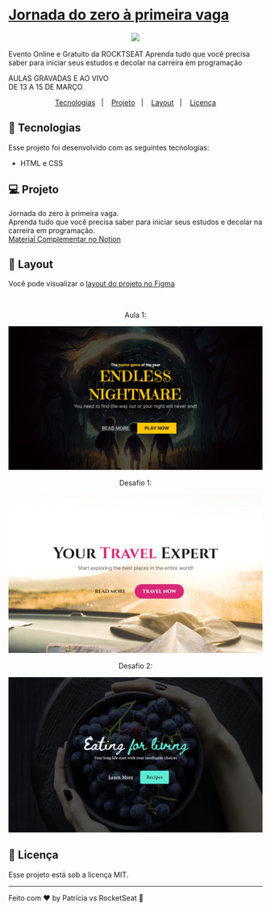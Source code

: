 # [Jornada do zero à primeira vaga](https://app.rocketseat.com.br/jornada-primeira-vaga)  
<p align="center">
    <img src="assets/Wallpapers.png" >  
</p>
Evento Online e Gratuito da ROCKTSEAT  
Aprenda tudo que você precisa saber para iniciar seus estudos e decolar na carreira em programação  
  
AULAS GRAVADAS E AO VIVO  
DE 13 A 15 DE MARÇO 


<p align="center">
  <a href="#-tecnologias">Tecnologias</a>&nbsp;&nbsp;&nbsp;|&nbsp;&nbsp;&nbsp;
  <a href="#-projeto">Projeto</a>&nbsp;&nbsp;&nbsp;|&nbsp;&nbsp;&nbsp;
  <a href="#-layout">Layout</a>&nbsp;&nbsp;&nbsp;|&nbsp;&nbsp;&nbsp;
  <a href="#memo-licença">Licença</a>
</p>

## 🚀 Tecnologias  

Esse projeto foi desenvolvido com as seguintes tecnologias:  

- HTML e CSS

## 💻 Projeto  

Jornada do zero à primeira vaga.    
Aprenda tudo que você precisa saber para iniciar seus estudos e decolar na carreira em programação.  
[Material Complementar no Notion](https://efficient-sloth-d85.notion.site/Jornada-do-Zero-primeira-vaga-93a7d365a2d6482a89d5f6d1b32d3d7b)  

## 🔖 Layout

Você pode visualizar o [layout do projeto no Figma](https://www.figma.com/community/file/1216014509044898198)  

<br>

<p align="center">Aula 1: </p>
<p align="center">
    <img src="Landing Page - Horror Game/img/aula1.jpg" >  
</p>

<p align="center">Desafio 1: </p>
<p align="center">
    <img src="Landing Page - Travel/img/desafio1.jpg" >  
</p>

<p align="center">Desafio 2: </p>
<p align="center">
    <img src="Landing Page - Healthy Recipes/img/desafio2.jpg" >  
</p>


## :memo: Licença

Esse projeto está sob a licença MIT.

---

Feito com ♥ by Patrícia vs RocketSeat :wave: 
